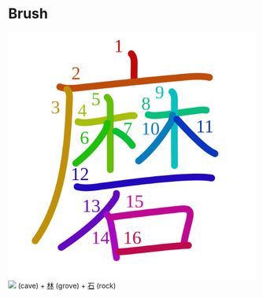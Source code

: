 # Brush
![78e8](../kanji-colorize/78e8.svg)
![](http://www.kanjidamage.com/assets/radsmall/cave-caf2c91b2b5a1cec0ce1ffe9e8804e6de933e622f8b79893317be2ac81092b2e.jpg) (cave) + [林](林.md) (grove) + [石](石.md) (rock) 